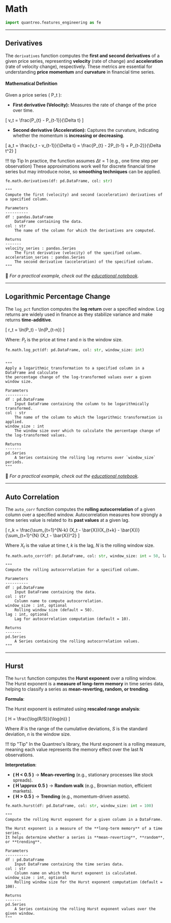 # **Math**

``` py
import quantreo.features_engineering as fe
```


---
## **Derivatives**

The `derivatives` function computes the **first and second derivatives** of a given price series, representing **velocity** (rate of change) and **acceleration** (rate of velocity change), respectively. These metrics are essential for understanding **price momentum** and **curvature** in financial time series.

#### **Mathematical Definition**
Given a price series \( P_t \):

- **First derivative (Velocity):**  Measures the rate of change of the price over time. 
  
\[
  v_t = \frac{P_{t} - P_{t-1}}{\Delta t} 
\]

- **Second derivative (Acceleration):**  Captures the curvature, indicating whether the momentum is **increasing or decreasing**.

  
\[
  a_t = \frac{v_t - v_{t-1}}{\Delta t} = \frac{P_{t} - 2P_{t-1} + P_{t-2}}{\Delta t^2}
\]

!!! tip Tip
    In practice, the function assumes $\Delta t = 1$ (e.g., one time step per observation)
    These approximations work well for discrete financial time series but may introduce noise, so **smoothing techniques** can be applied.

```python title="How to call the derivatives function"
fe.math.derivatives(df: pd.DataFrame, col: str)
```
``` title="derivatives function docstring"
"""
Compute the first (velocity) and second (acceleration) derivatives of a specified column.

Parameters
----------
df : pandas.DataFrame
    DataFrame containing the data.
col : str
    The name of the column for which the derivatives are computed.

Returns
-------
velocity_series : pandas.Series
    The first derivative (velocity) of the specified column.
acceleration_series : pandas.Series
    The second derivative (acceleration) of the specified column.
"""
```
📢 *For a practical example, check out the [educational notebook](https://www.quantreo.com).*



---
## **Logarithmic Percentage Change**

The `log_pct` function computes the **log return** over a specified window. Log returns are widely used in finance as they stabilize variance and make returns **time-additive**.

\[
r_t  = \ln(P_t) - \ln(P_{t-n})
\]

Where: $P_t$ is the price at time $t$ and $n$ is the window size.

```python title="How to call the logarithmic percentage function"
fe.math.log_pct(df: pd.DataFrame, col: str, window_size: int)
```
```title="loc_pct function docstring"

"""
Apply a logarithmic transformation to a specified column in a DataFrame and calculate
the percentage change of the log-transformed values over a given window size.

Parameters
----------
df : pd.DataFrame
    Input DataFrame containing the column to be logarithmically transformed.
col : str
    The name of the column to which the logarithmic transformation is applied.
window_size : int
    The window size over which to calculate the percentage change of the log-transformed values.

Returns
-------
pd.Series
    A Series containing the rolling log returns over `window_size` periods.
"""
```
📢 *For a practical example, check out the [educational notebook](https://www.quantreo.com).*


---
## **Auto Correlation**

The `auto_corr` function computes the **rolling autocorrelation** of a given column over a specified window. Autocorrelation measures how strongly a time series value is related to its **past values** at a given lag.

\[
r_k = \frac{\sum_{t=1}^{N-k} (X_t - \bar{X})(X_{t+k} - \bar{X})}{\sum_{t=1}^{N} (X_t - \bar{X})^2}
\]

Where $X_t$ is the value at time $t$, $k$ is the lag,  $N$ is the rolling window size.

```python title="How to call the Auto Correlation function"
fe.math.auto_corr(df: pd.DataFrame, col: str, window_size: int = 50, lag: int = 10)
```

```title="auto_corr function docstring"
"""
Compute the rolling autocorrelation for a specified column.

Parameters
----------
df : pd.DataFrame
    Input DataFrame containing the data.
col : str
    Column name to compute autocorrelation.
window_size : int, optional
    Rolling window size (default = 50).
lag : int, optional
    Lag for autocorrelation computation (default = 10).

Returns
-------
pd.Series
    A Series containing the rolling autocorrelation values.
"""
```






---
## **Hurst**
The `hurst` function computes the **Hurst exponent** over a rolling window. The Hurst exponent is a **measure of long-term memory** in time series data, helping to classify a series as **mean-reverting, random, or trending**.

**Formula**:

The Hurst exponent is estimated using **rescaled range analysis**:

\[
H = \frac{\log(R/S)}{\log(n)}
\]

Where $R$ is the range of the cumulative deviations, $S$ is the standard deviation, $n$ is the window size.

!!! tip "Tip"
    In the Quantreo's library, the Hurst exponent is a rolling measure, meaning each value represents the memory effect over the last N observations.

**Interpretation**:

- **\( H < 0.5 \)** → **Mean-reverting** (e.g., stationary processes like stock spreads).
- **\( H \approx 0.5 \)** → **Random walk** (e.g., Brownian motion, efficient markets).
- **\( H > 0.5 \)** → **Trending** (e.g., momentum-driven assets).

```python title="How to call the Hurst function"
fe.math.hurst(df: pd.DataFrame, col: str, window_size: int = 100)
```

``` title="hurst function docstring"
"""
Compute the rolling Hurst exponent for a given column in a DataFrame.

The Hurst exponent is a measure of the **long-term memory** of a time series.
It helps determine whether a series is **mean-reverting**, **random**, or **trending**.

Parameters
----------
df : pd.DataFrame
    Input DataFrame containing the time series data.
col : str
    Column name on which the Hurst exponent is calculated.
window_size : int, optional
    Rolling window size for the Hurst exponent computation (default = 100).

Returns
-------
pd.Series
    A Series containing the rolling Hurst exponent values over the given window.
"""
```
